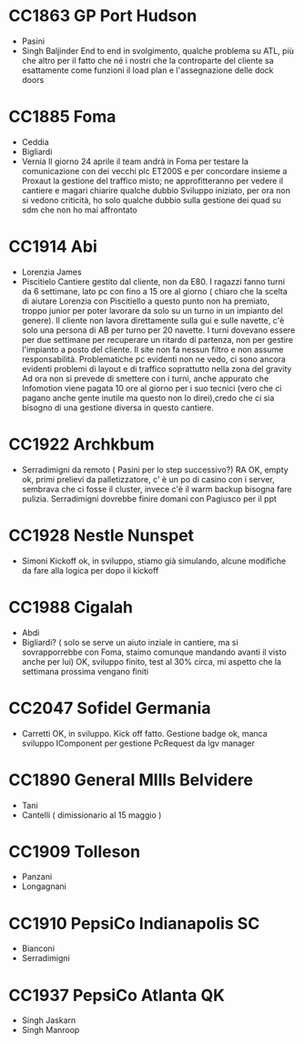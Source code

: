 # CC1863 GP Port Hudson
* Pasini
* Singh Baljinder
End to end in svolgimento, qualche problema su ATL, più che altro per il fatto che né i nostri che la controparte del cliente sa esattamente come funzioni il load plan  e l'assegnazione delle dock doors

# CC1885 Foma
* Ceddia
* Bigliardi
* Vernia
Il giorno 24 aprile il team andrà in Foma per testare la comunicazione con dei vecchi plc ET200S e per concordare insieme a Proxaut la gestione del traffico misto; ne approfitteranno per vedere il cantiere e magari chiarire qualche dubbio
Sviluppo iniziato, per ora non si vedono criticità, ho solo qualche dubbio sulla gestione dei quad su sdm che non ho mai affrontato

# CC1914 Abi
* Lorenzia James
* Piscitielo
Cantiere gestito dal cliente, non da E80. I ragazzi fanno turni da 6 settimane, lato pc con fino a 15 ore al giorno ( chiaro che la scelta di aiutare Lorenzia con Piscitiello a questo punto non ha premiato, troppo junior per poter lavorare da solo su un turno in un impianto del genere). Il cliente non lavora direttamente sulla gui e sulle navette, c'è solo una persona di AB per turno per 20 navette. I turni dovevano essere per due settimane per recuperare  un ritardo di partenza, non per gestire l'impianto a posto del cliente. Il site non fa nessun filtro e non assume responsabilità. Problematiche pc evidenti non ne vedo, ci sono ancora evidenti problemi di layout e di traffico soprattutto nella zona del gravity  
Ad ora non si prevede di smettere con i turni, anche appurato che Infomotion viene pagata 10 ore al giorno per i suo tecnici (vero che ci pagano anche gente inutile ma questo non lo direi),credo che ci sia bisogno di una gestione diversa in questo cantiere.

# CC1922 Archkbum
* Serradimigni da remoto ( Pasini per lo step successivo?)
RA OK, empty ok, primi prelievi da palletizzatore, c' è un po di casino con i server, sembrava che ci fosse il cluster, invece c'è il warm backup bisogna fare pulizia. Serradimigni dovrebbe finire domani con Pagiusco per il ppt

# CC1928 Nestle Nunspet
* Simoni
Kickoff ok, in sviluppo, stiamo già simulando, alcune modifiche da fare alla logica per dopo il kickoff


# CC1988 Cigalah
* Abdi
* Bigliardi? ( solo se serve un aiuto inziale in cantiere, ma si sovrapporrebbe con Foma, staimo comunque mandando avanti il visto anche per lui)
OK, sviluppo finito, test al 30% circa, mi aspetto che la settimana prossima vengano finiti

# CC2047 Sofidel Germania
* Carretti
OK, in sviluppo. Kick off fatto. Gestione badge ok, manca sviluppo IComponent per gestione PcRequest da lgv manager


# CC1890 General MIlls Belvidere
* Tani
* Cantelli ( dimissionario al 15 maggio )

# CC1909 Tolleson
* Panzani
* Longagnani

# CC1910 PepsiCo Indianapolis SC
* Bianconi 
* Serradimigni

# CC1937 PepsiCo Atlanta QK
* Singh Jaskarn
* Singh Manroop








